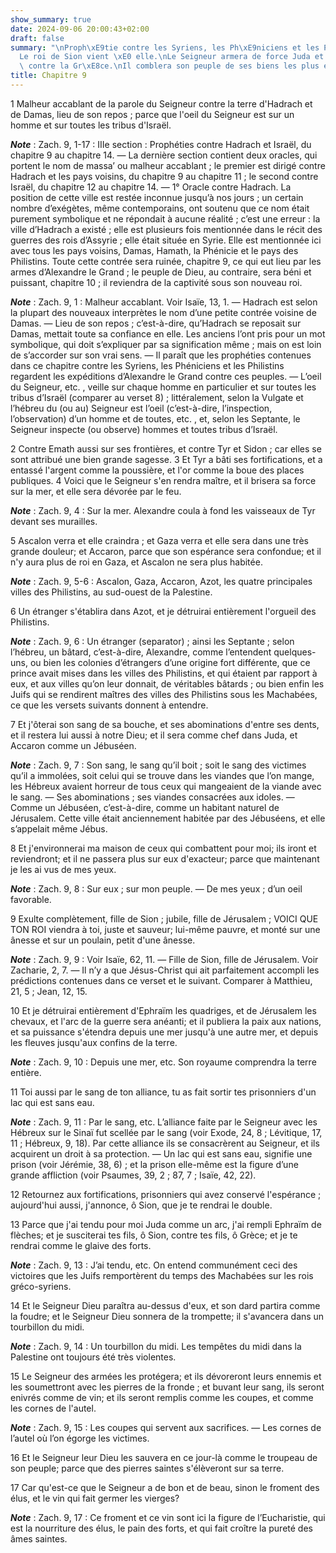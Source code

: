 ```yaml
---
show_summary: true
date: 2024-09-06 20:00:43+02:00
draft: false
summary: "\nProph\xE9tie contre les Syriens, les Ph\xE9niciens et les Philistins.\n\
  Le roi de Sion vient \xE0 elle.\nLe Seigneur armera de force Juda et Ephra\xEFm\
  \ contre la Gr\xE8ce.\nIl comblera son peuple de ses biens les plus excellents.\n"
title: Chapitre 9
---
```





1 Malheur accablant de la parole du Seigneur contre la terre d'Hadrach et de Damas, lieu de son repos ; parce que l'oeil du Seigneur est sur un homme et sur toutes les tribus d'Israël.

***Note*** :  Zach. 9, 1-17 : IIIe section : Prophéties contre Hadrach et Israël, du chapitre 9 au chapitre 14. ― La dernière section contient deux oracles, qui portent le nom de massa’ ou malheur accablant ; le premier est dirigé contre Hadrach et les pays voisins, du chapitre 9 au chapitre 11 ; le second contre Israël, du chapitre 12 au chapitre 14. ― 1° Oracle contre Hadrach. La position de cette ville est restée inconnue jusqu’à nos jours ; un certain nombre d’exégètes, même contemporains, ont soutenu que ce nom était purement symbolique et ne répondait à aucune réalité ; c’est une erreur : la ville d’Hadrach a existé ; elle est plusieurs fois mentionnée dans le récit des guerres des rois d’Assyrie ; elle était située en Syrie. Elle est mentionnée ici avec tous les pays voisins, Damas, Hamath, la Phénicie et le pays des Philistins. Toute cette contrée sera ruinée, chapitre 9, ce qui eut lieu par les armes d’Alexandre le Grand ; le peuple de Dieu, au contraire, sera béni et puissant, chapitre 10 ; il reviendra de
la captivité sous son nouveau roi.

***Note*** :  Zach. 9, 1 : Malheur accablant. Voir Isaïe, 13, 1. ― Hadrach est selon la plupart des nouveaux interprètes le nom d’une petite contrée voisine de Damas. ― Lieu de son repos ; c’est-à-dire, qu’Hadrach se reposait sur Damas, mettait toute sa confiance en elle. Les anciens l’ont pris pour un mot symbolique, qui doit s’expliquer par sa signification même ; mais on est loin de s’accorder sur son vrai sens. ― Il paraît que les prophéties contenues dans ce chapitre contre les Syriens, les Phéniciens et les Philistins regardent les expéditions d’Alexandre le Grand contre ces peuples. ― L’oeil du Seigneur, etc. , veille sur chaque homme en particulier et sur toutes les tribus d’Israël (comparer au verset 8) ; littéralement, selon la Vulgate et l’hébreu du (ou au) Seigneur est l’oeil (c’est-à-dire, l’inspection, l’observation) d’un homme et de toutes, etc. , et, selon les Septante, le Seigneur inspecte (ou observe) hommes et toutes tribus d’Israël.


2 Contre Emath aussi sur ses frontières, et contre Tyr et Sidon ; car elles se sont attribué une bien grande sagesse. 3 Et Tyr a bâti ses fortifications, et a entassé l'argent comme la poussière, et l'or comme la boue des places publiques. 4 Voici que le Seigneur s'en rendra maître, et il brisera sa force sur la mer, et elle sera dévorée par le feu.

***Note*** :  Zach. 9, 4 : Sur la mer. Alexandre coula à fond les vaisseaux de Tyr devant ses murailles.


5 Ascalon verra et elle craindra ; et Gaza verra et elle sera dans une très grande douleur; et Accaron, parce que son espérance sera confondue; et il n'y aura plus de roi en Gaza, et Ascalon ne sera plus habitée.

***Note*** :  Zach. 9, 5-6 : Ascalon, Gaza, Accaron, Azot, les quatre principales villes des Philistins, au sud-ouest de la Palestine.

6 Un étranger s'établira dans Azot, et je détruirai entièrement l'orgueil des Philistins.

***Note*** :  Zach. 9, 6 : Un étranger (separator) ; ainsi les Septante ; selon l’hébreu, un bâtard, c’est-à-dire, Alexandre, comme l’entendent quelques-uns, ou bien les colonies d’étrangers d’une origine fort différente, que ce prince avait mises dans les villes des Philistins, et qui étaient par rapport à eux, et aux villes qu’on leur donnait, de véritables bâtards ; ou bien enfin les Juifs qui se rendirent maîtres des villes des Philistins sous les Machabées, ce que les versets suivants donnent à entendre.

7 Et j'ôterai son sang de sa bouche, et ses abominations d'entre ses dents, et il restera lui aussi à notre Dieu; et il sera comme chef dans Juda, et Accaron comme un Jébuséen.

***Note*** :  Zach. 9, 7 : Son sang, le sang qu’il boit ; soit le sang des victimes qu’il a immolées, soit celui qui se trouve dans les viandes que l’on mange, les Hébreux avaient horreur de tous ceux qui mangeaient de la viande avec le sang. ― Ses abominations ; ses viandes consacrées aux idoles. ― Comme un Jébuséen, c’est-à-dire, comme un habitant naturel de Jérusalem. Cette ville était anciennement habitée par des Jébuséens, et elle s’appelait même Jébus.


8 Et j'environnerai ma maison de ceux qui combattent pour moi; ils iront et reviendront; et il ne passera plus sur eux d'exacteur; parce que maintenant je les ai vus de mes yeux.

***Note*** :  Zach. 9, 8 : Sur eux ; sur mon peuple. ― De mes yeux ; d’un oeil favorable.

9 Exulte complètement, fille de Sion ; jubile, fille de Jérusalem ; VOICI QUE TON ROI viendra à toi, juste et sauveur; lui-même pauvre, et monté sur une ânesse et sur un poulain, petit d'une ânesse.

***Note*** :  Zach. 9, 9 : Voir Isaïe, 62, 11. ― Fille de Sion, fille de Jérusalem. Voir Zacharie, 2, 7. ― Il n’y a que Jésus-Christ qui ait parfaitement accompli les prédictions contenues dans ce verset et le suivant. Comparer à Matthieu, 21, 5 ; Jean, 12, 15.


10 Et je détruirai entièrement d'Ephraïm les quadriges, et de Jérusalem les chevaux, et l'arc de la guerre sera anéanti; et il publiera la paix aux nations, et sa puissance s'étendra depuis une mer jusqu'à une autre mer, et depuis les fleuves jusqu'aux confins de la terre.

***Note*** :  Zach. 9, 10 : Depuis une mer, etc. Son royaume comprendra la terre entière.


11 Toi aussi par le sang de ton alliance, tu as fait sortir tes prisonniers d'un lac qui est sans eau.

***Note*** :  Zach. 9, 11 : Par le sang, etc. L’alliance faite par le Seigneur avec les Hébreux sur le Sinaï fut scellée par le sang (voir Exode, 24, 8 ; Lévitique, 17, 11 ; Hébreux, 9, 18). Par cette alliance ils se consacrèrent au Seigneur, et ils acquirent un droit à sa protection. ― Un lac qui est sans eau, signifie une prison (voir Jérémie, 38, 6) ; et la prison elle-même est la figure d’une grande affliction (voir Psaumes, 39, 2 ; 87, 7 ; Isaïe, 42, 22).

12 Retournez aux fortifications, prisonniers qui avez conservé l'espérance ; aujourd'hui aussi, j'annonce, ô Sion, que je te rendrai le double.


13 Parce que j'ai tendu pour moi Juda comme un arc, j'ai rempli Ephraïm de flèches; et je susciterai tes fils, ô Sion, contre tes fils, ô Grèce; et je te rendrai comme le glaive des forts.

***Note*** :  Zach. 9, 13 : J’ai tendu, etc. On entend communément ceci des victoires que les Juifs remportèrent du temps des Machabées sur les rois gréco-syriens.

14 Et le Seigneur Dieu paraîtra au-dessus d'eux, et son dard partira comme la foudre; et le Seigneur Dieu sonnera de la trompette; il s'avancera dans un tourbillon du midi.

***Note*** :  Zach. 9, 14 : Un tourbillon du midi. Les tempêtes du midi dans la Palestine ont toujours été très violentes.


15 Le Seigneur des armées les protégera; et ils dévoreront leurs ennemis et les soumettront avec les pierres de la fronde ; et buvant leur sang, ils seront enivrés comme de vin; et ils seront remplis comme les coupes, et comme les cornes de l'autel.

***Note*** :  Zach. 9, 15 : Les coupes qui servent aux sacrifices. ― Les cornes de l’autel où l’on égorge les victimes.

16 Et le Seigneur leur Dieu les sauvera en ce jour-là comme le troupeau de son peuple; parce que des pierres saintes s'élèveront sur sa terre.


17 Car qu'est-ce que le Seigneur a de bon et de beau, sinon le froment des élus, et le vin qui fait germer les vierges?

***Note*** :  Zach. 9, 17 : Ce froment et ce vin sont ici la figure de l’Eucharistie, qui est la nourriture des élus, le pain des forts, et qui fait croître la pureté des âmes saintes.

